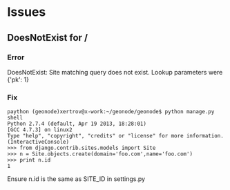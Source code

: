 # Issues

## DoesNotExist for /

### Error

DoesNotExist: Site matching query does not exist. Lookup parameters were {'pk': 1}

### Fix

	paython (geonode)xertrov@x-work:~/geonode/geonode$ python manage.py shell
	Python 2.7.4 (default, Apr 19 2013, 18:28:01) 
	[GCC 4.7.3] on linux2
	Type "help", "copyright", "credits" or "license" for more information.
	(InteractiveConsole)
	>>> from django.contrib.sites.models import Site
	>>> n = Site.objects.create(domain='foo.com',name='foo.com')
	>>> print n.id
	1

Ensure n.id is the same as SITE_ID in settings.py



